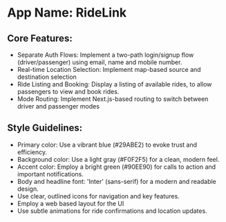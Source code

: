 # **App Name**: RideLink

## Core Features:

- Separate Auth Flows: Implement a two-path login/signup flow (driver/passenger) using email, name and mobile number.
- Real-time Location Selection: Implement map-based source and destination selection
- Ride Listing and Booking: Display a listing of available rides, to allow passengers to view and book rides.
- Mode Routing: Implement Next.js-based routing to switch between driver and passenger modes

## Style Guidelines:

- Primary color: Use a vibrant blue (#29ABE2) to evoke trust and efficiency.
- Background color: Use a light gray (#F0F2F5) for a clean, modern feel.
- Accent color: Employ a bright green (#90EE90) for calls to action and important notifications.
- Body and headline font: 'Inter' (sans-serif) for a modern and readable design.
- Use clear, outlined icons for navigation and key features.
- Employ a web based layout for the UI
- Use subtle animations for ride confirmations and location updates.
